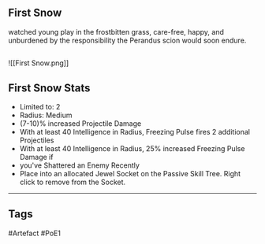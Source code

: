 ## First Snow
watched young  play in the frostbitten grass, care-free, happy,
and unburdened by the responsibility the Perandus scion would soon endure.
##
![[First Snow.png]]
## First Snow Stats
- Limited to: 2
- Radius: Medium
- (7-10)% increased Projectile Damage
- With at least 40 Intelligence in Radius, Freezing Pulse fires 2 additional Projectiles
- With at least 40 Intelligence in Radius, 25% increased Freezing Pulse Damage if
- you've Shattered an Enemy Recently
- Place into an allocated Jewel Socket on the Passive Skill Tree. Right click to remove from the Socket.


---
## Tags
#Artefact
#PoE1